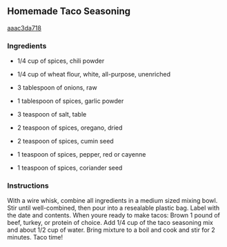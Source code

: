 ## Homemade Taco Seasoning

[aaac3da718](http://tastykitchen.com/recipes/homemade-ingredients/homemade-taco-seasoning-3/)

### Ingredients

 - 1/4 cup of spices, chili powder

 - 1/4 cup of wheat flour, white, all-purpose, unenriched

 - 3 tablespoon of onions, raw

 - 1 tablespoon of spices, garlic powder

 - 3 teaspoon of salt, table

 - 2 teaspoon of spices, oregano, dried

 - 2 teaspoon of spices, cumin seed

 - 1 teaspoon of spices, pepper, red or cayenne

 - 1 teaspoon of spices, coriander seed

### Instructions

With a wire whisk, combine all ingredients in a medium sized mixing bowl. Stir until well-combined, then pour into a resealable plastic bag. Label with the date and contents. When youre ready to make tacos: Brown 1 pound of beef, turkey, or protein of choice. Add 1/4 cup of the taco seasoning mix and about 1/2 cup of water. Bring mixture to a boil and cook and stir for 2 minutes. Taco time!